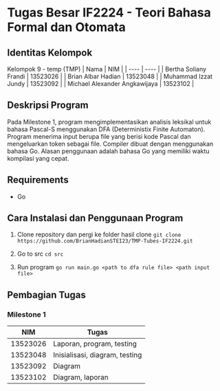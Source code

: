 
# Tugas Besar IF2224 - Teori Bahasa Formal dan Otomata

## Identitas Kelompok
Kelompok 9 - temp (TMP)
| Nama | NIM |
| ---- | ---- |
| Bertha Soliany Frandi | 13523026 |
| Brian Albar Hadian | 13523048 |
| Muhammad Izzat Jundy | 13523092 |
| Michael Alexander Angkawijaya | 13523102 |

## Deskripsi Program
Pada Milestone 1, program mengimplementasikan analisis leksikal untuk bahasa Pascal-S menggunakan DFA (Deterministix Finite Automaton). Program menerima input berupa file yang berisi kode Pascal dan mengeluarkan token sebagai file. Compiler dibuat dengan menggunakan bahasa Go. Alasan penggunaan adalah bahasa Go yang memiliki waktu kompilasi yang cepat.

## Requirements
- Go

## Cara Instalasi dan Penggunaan Program
1. Clone repository dan pergi ke folder hasil clone
```git clone https://github.com/BrianHadianSTEI23/TMP-Tubes-IF2224.git```

2. Go to src
```cd src```

3. Run program 
```go run main.go <path to dfa rule file> <path input file>```

## Pembagian Tugas
### Milestone 1
| NIM | Tugas |
| ---- | ---- |
| 13523026 | Laporan, program, testing |
| 13523048 | Inisialisasi, diagram, testing |
| 13523092 | Diagram |
| 13523102 | Diagram, laporan |
